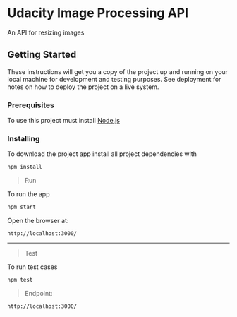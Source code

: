 # Udacity Image Processing API

An API for resizing images

## Getting Started

These instructions will get you a copy of the project up and running on your local machine for development and testing purposes. See deployment for notes on how to deploy the project on a live system.

### **Prerequisites**

To use this project must install [Node.js](https://nodejs.org/en/)

### **Installing**

To download the project app
install all project dependencies with

```bash
npm install
```

> Run

To run the app

```bash
npm start
```

Open the browser at:

```
http://localhost:3000/
```

<hr>

> Test

To run test cases

```bash
npm test

```

> Endpoint:

```bash
http://localhost:3000/

```